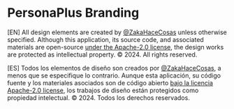 # PersonaPlus Branding

[EN] All design elements are created by [@ZakaHaceCosas](https://github.com/ZakaHaceCosas) unless otherwise specified. Although this application, its source code, and associated materials are open-source [under the Apache-2.0 license](https://github.com/ZakaHaceCosas/personaplus/blob/main/LICENSE.md), the design works are protected as intellectual property. © 2024. All rights reserved.

[ES] Todos los elementos de diseño son creados por [@ZakaHaceCosas](https://github.com/ZakaHaceCosas), a menos que se especifique lo contrario. Aunque esta aplicación, su código fuente y los materiales asociados son de código abierto [bajo la licencia Apache-2.0 license](https://github.com/ZakaHaceCosas/personaplus/blob/main/LICENSE.md), los trabajos de diseño están protegidos como propiedad intelectual. © 2024. Todos los derechos reservados.
